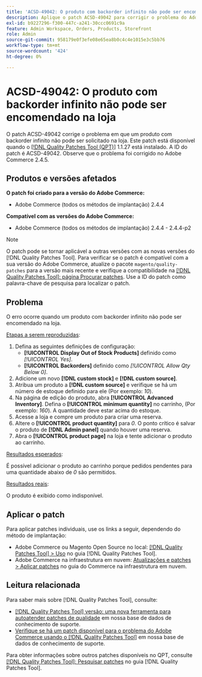 ```yaml
---
title: 'ACSD-49042: O produto com backorder infinito não pode ser encomendado na loja'
description: Aplique o patch ACSD-49042 para corrigir o problema do Adobe Commerce em que um produto com backorder infinito não pode ser solicitado na loja.
exl-id: b9227296-f300-447c-a241-30ccc0691c9a
feature: Admin Workspace, Orders, Products, Storefront
role: Admin
source-git-commit: 958179e0f3efe08e65ea8b0c4c4e1015e3c5bb76
workflow-type: tm+mt
source-wordcount: '424'
ht-degree: 0%

---
```


# ACSD-49042: O produto com backorder infinito não pode ser encomendado na loja

O patch ACSD-49042 corrige o problema em que um produto com backorder infinito não pode ser solicitado na loja. Este patch está disponível quando o [[!DNL Quality Patches Tool (QPT)]](/help/announcements/adobe-commerce-announcements/magento-quality-patches-released-new-tool-to-self-serve-quality-patches.md) 1.1.27 está instalado. A ID do patch é ACSD-49042. Observe que o problema foi corrigido no Adobe Commerce 2.4.5.

## Produtos e versões afetados

**O patch foi criado para a versão do Adobe Commerce:**

* Adobe Commerce (todos os métodos de implantação) 2.4.4

**Compatível com as versões do Adobe Commerce:**

* Adobe Commerce (todos os métodos de implantação) 2.4.4 - 2.4.4-p2

>[!NOTE]
>
>O patch pode se tornar aplicável a outras versões com as novas versões do [!DNL Quality Patches Tool]. Para verificar se o patch é compatível com a sua versão do Adobe Commerce, atualize o pacote `magento/quality-patches` para a versão mais recente e verifique a compatibilidade na [[!DNL Quality Patches Tool]: página Procurar patches](https://experienceleague.adobe.com/tools/commerce-quality-patches/index.html). Use a ID do patch como palavra-chave de pesquisa para localizar o patch.

## Problema

O erro ocorre quando um produto com backorder infinito não pode ser encomendado na loja.

<u>Etapas a serem reproduzidas</u>:

1. Defina as seguintes definições de configuração:
   * **[!UICONTROL Display Out of Stock Products]** definido como *[!UICONTROL Yes]*.
   * **[!UICONTROL Backorders]** definido como *[!UICONTROL Allow Qty Below 0]*.
1. Adicione um novo **[!DNL custom stock]** e **[!DNL custom source]**.
1. Atribua um produto a **[!DNL custom source]** e verifique se há um número de estoque definido para ele (Por exemplo: *10*).
1. Na página de edição do produto, abra **[!UICONTROL Advanced Inventory]**. Defina o **[!UICONTROL minimum quantity]** no carrinho, (Por exemplo: *160*). A quantidade deve estar acima do estoque.
1. Acesse a loja e compre um produto para criar uma reserva.
1. Altere o **[!UICONTROL product quantity]** para *0*. O ponto crítico é salvar o produto de **[!DNL Admin panel]** quando houver uma reserva.
1. Abra o **[!UICONTROL product page]** na loja e tente adicionar o produto ao carrinho.

<u>Resultados esperados</u>:

É possível adicionar o produto ao carrinho porque pedidos pendentes para uma quantidade abaixo de *0* são permitidos.

<u>Resultados reais</u>:

O produto é exibido como indisponível.

## Aplicar o patch

Para aplicar patches individuais, use os links a seguir, dependendo do método de implantação:

* Adobe Commerce ou Magento Open Source no local: [[!DNL Quality Patches Tool] > Uso](https://experienceleague.adobe.com/docs/commerce-operations/tools/quality-patches-tool/usage.html) no guia [!DNL Quality Patches Tool].
* Adobe Commerce na infraestrutura em nuvem: [Atualizações e patches > Aplicar patches](https://experienceleague.adobe.com/docs/commerce-cloud-service/user-guide/develop/upgrade/apply-patches.html) no guia do Commerce na infraestrutura em nuvem.

## Leitura relacionada

Para saber mais sobre [!DNL Quality Patches Tool], consulte:

* [[!DNL Quality Patches Tool] versão: uma nova ferramenta para autoatender patches de qualidade](/help/announcements/adobe-commerce-announcements/magento-quality-patches-released-new-tool-to-self-serve-quality-patches.md) em nossa base de dados de conhecimento de suporte.
* [Verifique se há um patch disponível para o problema do Adobe Commerce usando o [!DNL Quality Patches Tool]](/help/support-tools/patches-available-in-qpt-tool/check-patch-for-magento-issue-with-magento-quality-patches.md) em nossa base de dados de conhecimento de suporte.

Para obter informações sobre outros patches disponíveis no QPT, consulte [[!DNL Quality Patches Tool]: Pesquisar patches](https://experienceleague.adobe.com/tools/commerce-quality-patches/index.html) no guia [!DNL Quality Patches Tool].
